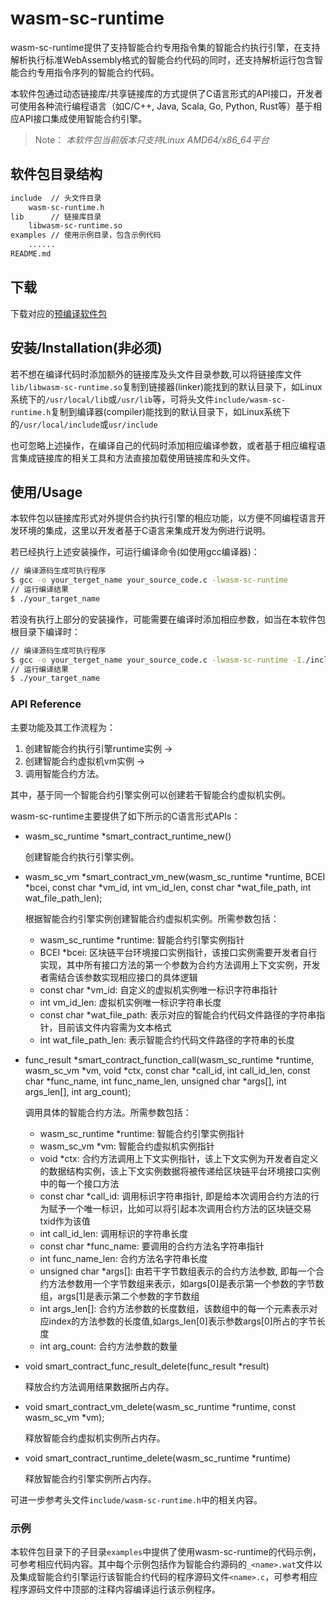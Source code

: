 # wasm-sc-runtime
wasm-sc-runtime提供了支持智能合约专用指令集的智能合约执行引擎，在支持解析执行标准WebAssembly格式的智能合约代码的同时，还支持解析运行包含智能合约专用指令序列的智能合约代码。

本软件包通过动态链接库/共享链接库的方式提供了C语言形式的API接口，开发者可使用各种流行编程语言（如C/C++, Java, Scala, Go, Python, Rust等）基于相应API接口集成使用智能合约引擎。

>Note： *本软件包当前版本只支持Linux AMD64/x86_64平台*

## 软件包目录结构
```bash
include  // 头文件目录
    wasm-sc-runtime.h
lib      // 链接库目录
    libwasm-sc-runtime.so
examples // 使用示例目录，包含示例代码
    ......
README.md
```
## 下载
下载对应的[预编译软件包]()

## 安装/Installation(非必须)
若不想在编译代码时添加额外的链接库及头文件目录参数,可以将链接库文件`lib/libwasm-sc-runtime.so`复制到链接器(linker)能找到的默认目录下，如Linux系统下的`/usr/local/lib`或`/usr/lib`等，可将头文件`include/wasm-sc-runtime.h`复制到编译器(compiler)能找到的默认目录下，如Linux系统下的`/usr/local/include`或`usr/include`

也可忽略上述操作，在编译自己的代码时添加相应编译参数，或者基于相应编程语言集成链接库的相关工具和方法直接加载使用链接库和头文件。

## 使用/Usage 
本软件包以链接库形式对外提供合约执行引擎的相应功能，以方便不同编程语言开发环境的集成，这里以开发者基于C语言来集成开发为例进行说明。

若已经执行上述安装操作，可运行编译命令(如使用gcc编译器)： 
```bash
// 编译源码生成可执行程序
$ gcc -o your_terget_name your_source_code.c -lwasm-sc-runtime
// 运行编译结果
$ ./your_target_name
```
若没有执行上部分的安装操作，可能需要在编译时添加相应参数，如当在本软件包根目录下编译时：
```bash
// 编译源码生成可执行程序
$ gcc -o your_terget_name your_source_code.c -lwasm-sc-runtime -I./include -L./lib -Wl,-rpath,./lib
// 运行编译结果
$ ./your_target_name
```

### API Reference
主要功能及其工作流程为：
1. 创建智能合约执行引擎runtime实例 -> 
2. 创建智能合约虚拟机vm实例 -> 
3. 调用智能合约方法。

其中，基于同一个智能合约引擎实例可以创建若干智能合约虚拟机实例。

wasm-sc-runtime主要提供了如下所示的C语言形式APIs：
- wasm_sc_runtime *smart_contract_runtime_new()
  
  创建智能合约执行引擎实例。
- wasm_sc_vm *smart_contract_vm_new(wasm_sc_runtime *runtime, BCEI *bcei, const char *vm_id, int vm_id_len, const char *wat_file_path, int wat_file_path_len);

  根据智能合约引擎实例创建智能合约虚拟机实例。所需参数包括：
  - wasm_sc_runtime *runtime: 智能合约引擎实例指针
  - BCEI *bcei: 区块链平台环境接口实例指针，该接口实例需要开发者自行实现，其中所有接口方法的第一个参数为合约方法调用上下文实例，开发者需结合该参数实现相应接口的具体逻辑
  - const char *vm_id: 自定义的虚拟机实例唯一标识字符串指针
  - int vm_id_len: 虚拟机实例唯一标识字符串长度 
  - const char *wat_file_path: 表示对应的智能合约代码文件路径的字符串指针，目前该文件内容需为文本格式
  - int wat_file_path_len: 表示智能合约代码文件路径的字符串的长度

- func_result *smart_contract_function_call(wasm_sc_runtime *runtime, wasm_sc_vm *vm, void *ctx, const char *call_id, int call_id_len, const char *func_name, int func_name_len, unsigned char *args[], int args_len[], int arg_count);

   调用具体的智能合约方法。所需参数包括：
   - wasm_sc_runtime *runtime: 智能合约引擎实例指针 
   - wasm_sc_vm *vm: 智能合约虚拟机实例指针
   - void *ctx: 合约方法调用上下文实例指针，该上下文实例为开发者自定义的数据结构实例，该上下文实例数据将被传递给区块链平台环境接口实例中的每一个接口方法
   - const char *call_id: 调用标识字符串指针, 即是给本次调用合约方法的行为赋予一个唯一标识，比如可以将引起本次调用合约方法的区块链交易txid作为该值
   - int call_id_len: 调用标识的字符串长度
   - const char *func_name: 要调用的合约方法名字符串指针
   - int func_name_len: 合约方法名字符串长度
   - unsigned char *args[]: 由若干字节数组表示的合约方法参数, 即每一个合约方法参数用一个字节数组来表示，如args[0]是表示第一个参数的字节数组，args[1]是表示第二个参数的字节数组
   - int args_len[]: 合约方法参数的长度数组，该数组中的每一个元素表示对应index的方法参数的长度值,如args_len[0]表示参数args[0]所占的字节长度
   - int arg_count: 合约方法参数的数量

- void smart_contract_func_result_delete(func_result *result)

   释放合约方法调用结果数据所占内存。

- void smart_contract_vm_delete(wasm_sc_runtime *runtime, const wasm_sc_vm *vm);

   释放智能合约虚拟机实例所占内存。

- void smart_contract_runtime_delete(wasm_sc_runtime *runtime)

   释放智能合约引擎实例所占内存。

可进一步参考头文件`include/wasm-sc-runtime.h`中的相关内容。

### 示例
本软件包目录下的子目录`examples`中提供了使用wasm-sc-runtime的代码示例，可参考相应代码内容。其中每个示例包括作为智能合约源码的`_<name>.wat`文件以及集成智能合约引擎运行该智能合约代码的程序源码文件`<name>.c`，可参考相应程序源码文件中顶部的注释内容编译运行该示例程序。
